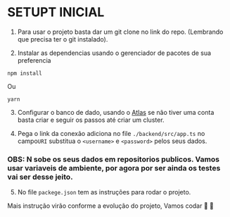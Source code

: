 # SETUPT INICIAL

1. Para usar o projeto basta dar um git clone no link do repo. (Lembrando que precisa ter o git instalado).

2. Instalar as dependencias usando o gerenciador de pacotes de sua preferencia

```
npm install

```

Ou

```
yarn
```

3. Configurar o banco de dado, usando o [Atlas](https://www.mongodb.com/) se não tiver uma conta basta criar e seguir os passos até criar um cluster.

4. Pega o link da conexão adiciona no file `./backend/src/app.ts` no campo`URI` substitua o `<username>` e `<password>` pelos seus dados.

### OBS: N sobe os seus dados em repositorios publicos. Vamos usar variaveis de ambiente, por agora por ser ainda os testes vai ser desse jeito.

5.  No file `packege.json` tem as instruções para rodar o projeto.

Mais instrução virão conforme a evolução do projeto, Vamos codar :metal: :muscle:
